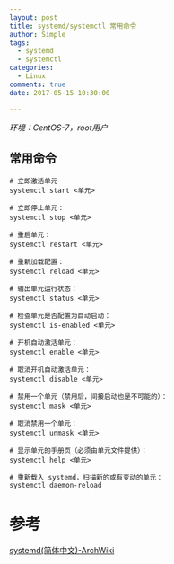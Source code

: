 ```yaml
---
layout: post
title: systemd/systemctl 常用命令
author: Simple
tags:
  - systemd
  - systemctl
categories:
  - Linux
comments: true
date: 2017-05-15 10:30:00

---
```


*环境：CentOS-7，root用户*

## 常用命令

```shell
# 立即激活单元
systemctl start <单元>

# 立即停止单元：
systemctl stop <单元>

# 重启单元：
systemctl restart <单元>

# 重新加载配置：
systemctl reload <单元>

# 输出单元运行状态：
systemctl status <单元>

# 检查单元是否配置为自动启动：
systemctl is-enabled <单元>

# 开机自动激活单元：
systemctl enable <单元>

# 取消开机自动激活单元：
systemctl disable <单元>

# 禁用一个单元（禁用后，间接启动也是不可能的）：
systemctl mask <单元>

# 取消禁用一个单元：
systemctl unmask <单元>

# 显示单元的手册页（必须由单元文件提供）：
systemctl help <单元>

# 重新载入 systemd，扫描新的或有变动的单元：
systemctl daemon-reload
```

<!-- more -->

# 参考
[systemd(简体中文)-ArchWiki](https://wiki.archlinux.org/index.php/systemd_(%E7%AE%80%E4%BD%93%E4%B8%AD%E6%96%87))
